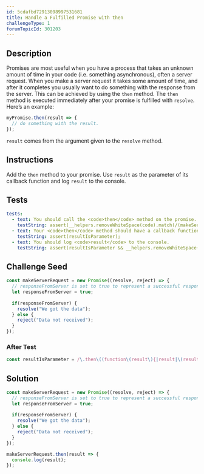 ```yaml
---
id: 5cdafbd72913098997531681
title: Handle a Fulfilled Promise with then
challengeType: 1
forumTopicId: 301203
---
```


## Description

<section id='description'>

Promises are most useful when you have a process that takes an unknown amount of time in your code (i.e. something asynchronous), often a server request. When you make a server request it takes some amount of time, and after it completes you usually want to do something with the response from the server. This can be achieved by using the `then` method. The `then` method is executed immediately after your promise is fulfilled with `resolve`. Here’s an example:

```js
myPromise.then(result => {
  // do something with the result.
});
```

`result` comes from the argument given to the `resolve` method.

</section>

## Instructions

<section id='instructions'>

Add the `then` method to your promise. Use `result` as the parameter of its callback function and log `result` to the console.

</section>

## Tests

<section id='tests'>

```yml
tests:
  - text: You should call the <code>then</code> method on the promise.
    testString: assert(__helpers.removeWhiteSpace(code).match(/(makeServerRequest|\))\.then\(/g));
  - text: Your <code>then</code> method should have a callback function with <code>result</code> as its parameter.
    testString: assert(resultIsParameter);
  - text: You should log <code>result</code> to the console.
    testString: assert(resultIsParameter && __helpers.removeWhiteSpace(code).match(/\.then\(.*?result.*?console.log\(result\).*?\)/));
```

</section>

## Challenge Seed

<section id='challengeSeed'>
<div id='js-seed'>

```js
const makeServerRequest = new Promise((resolve, reject) => {
  // responseFromServer is set to true to represent a successful response from a server
  let responseFromServer = true;
	
  if(responseFromServer) {
    resolve("We got the data");
  } else {	
    reject("Data not received");
  }
});
```

</div>

### After Test

<div id='js-teardown'>

```js
const resultIsParameter = /\.then\((function\(result\){|result|\(result\)=>)/.test(__helpers.removeWhiteSpace(code));
```

</div>

</section>

## Solution

<section id='solution'>

```js
const makeServerRequest = new Promise((resolve, reject) => {
  // responseFromServer is set to true to represent a successful response from a server
  let responseFromServer = true;
	
  if(responseFromServer) {
    resolve("We got the data");
  } else {	
    reject("Data not received");
  }
});

makeServerRequest.then(result => {
  console.log(result);
});
```

</section>
